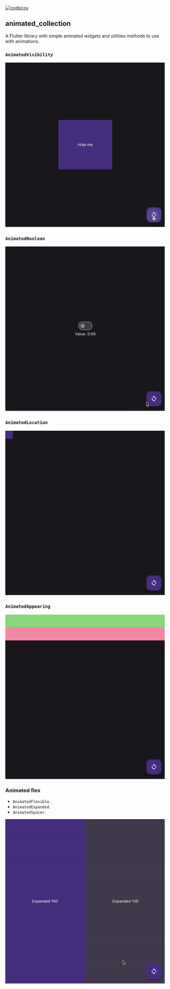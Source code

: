 [![codecov](https://codecov.io/gh/ValentinVignal/flutter_packages/branch/main/graph/badge.svg?flag=animated_collection&token=RHOGQ3VEW2)](https://app.codecov.io/gh/ValentinVignal/flutter_packages/tree/main/packages%2Fanimated_collection)

## animated_collection

A Flutter library with simple animated widgets and utilities methods to use with animations.

### `AnimatedVisibility`

![](https://github.com/ValentinVignal/flutter_packages/blob/main/packages/animated_collection/docs/animated-visibility.gif?raw=true)

### `AnimatedBoolean`

![](https://github.com/ValentinVignal/flutter_packages/blob/main/packages/animated_collection/docs/animated-boolean.gif?raw=true)

### `AnimatedLocation`

![](https://github.com/ValentinVignal/flutter_packages/blob/main/packages/animated_collection/docs/animated-location.gif?raw=true)

### `AnimatedAppearing`

![](https://github.com/ValentinVignal/flutter_packages/blob/main/packages/animated_collection/docs/animated-appearing.gif?raw=true)

### Animated flex

- `AnimatedFlexible`.
- `AnimatedExpanded`.
- `AnimatedSpacer`.

![](https://github.com/ValentinVignal/flutter_packages/blob/main/packages/animated_collection/docs/animated-expanded.gif?raw=true)

